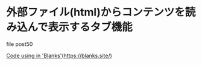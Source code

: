 # 外部ファイル(html)からコンテンツを読み込んで表示するタブ機能

file post50

[Code using in 'Blanks'(https://blanks.site/)](https://takblog.site/web/?p=209)
